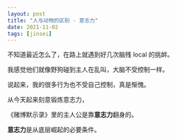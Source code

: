 ```yaml
---
layout: post
title: "人与动物的区别 - 意志力"
date: 2021-11-02
tags: [jinsei]
---
```


不知道最近怎么了，在路上就遇到好几次脑残 local 的挑衅。

我感觉他们就像野狗碰到主人在乱叫，大脑不受控制一样。

说起来，我的很多行为也不受自己控制，真是惭愧。

从今天起来刻意锻炼意志力，

《赌博默示录》里的主人公是靠**意志力**翻身的。

**意志力**是从底层崛起的必要条件。

